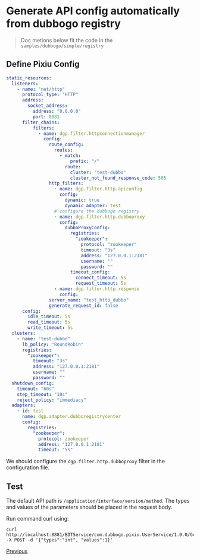 # Generate API config automatically from dubbogo registry

> Doc metions below fit the code in the `samples/dubbogo/simple/registry`

## Define Pixiu Config

```yaml
static_resources:
  listeners:
    - name: "net/http"
      protocol_type: "HTTP"
      address:
        socket_address:
          address: "0.0.0.0"
          port: 8881
      filter_chains:
          filters:
            - name: dgp.filter.httpconnectionmanager
              config:
                route_config:
                  routes:
                    - match:
                        prefix: "/"
                      route:
                        cluster: "test-dubbo"
                        cluster_not_found_response_code: 505
                http_filters:
                  - name: dgp.filter.http.apiconfig
                    config:
                      dynamic: true
                      dynamic_adapter: test
                  # configure the dubbogo registry
                  - name: dgp.filter.http.dubboproxy
                    config:
                      dubboProxyConfig:
                        registries:
                          "zookeeper":
                            protocol: "zookeeper"
                            timeout: "3s"
                            address: "127.0.0.1:2181"
                            username: ""
                            password: ""
                        timeout_config:
                          connect_timeout: 5s
                          request_timeout: 5s
                  - name: dgp.filter.http.response
                    config:
                server_name: "test_http_dubbo"
                generate_request_id: false
      config:
        idle_timeout: 5s
        read_timeout: 5s
        write_timeout: 5s
  clusters:
    - name: "test-dubbo"
      lb_policy: "RoundRobin"
      registries:
        "zookeeper":
          timeout: "3s"
          address: "127.0.0.1:2181"
          username: ""
          password: ""
  shutdown_config:
    timeout: "60s"
    step_timeout: "10s"
    reject_policy: "immediacy"
  adapters:
    - id: test
      name: dgp.adapter.dubboregistrycenter
      config:
        registries:
          "zookeeper":
            protocol: zookeeper
            address: "127.0.0.1:2181"
            timeout: "5s"
```

We should configure the `dgp.filter.http.dubboproxy` filter in the configuration file. 

## Test

The default API path is `/application/interface/version/method`. The types and values of the parameters should be placed in the request body.

Run command curl using: 

```
curl http://localhost:8881/BDTService/com.dubbogo.pixiu.UserService/1.0.0/GetUserByCode -X POST -d '{"types":"int", "values":1}'
```

[Previous](dubbo.md)
